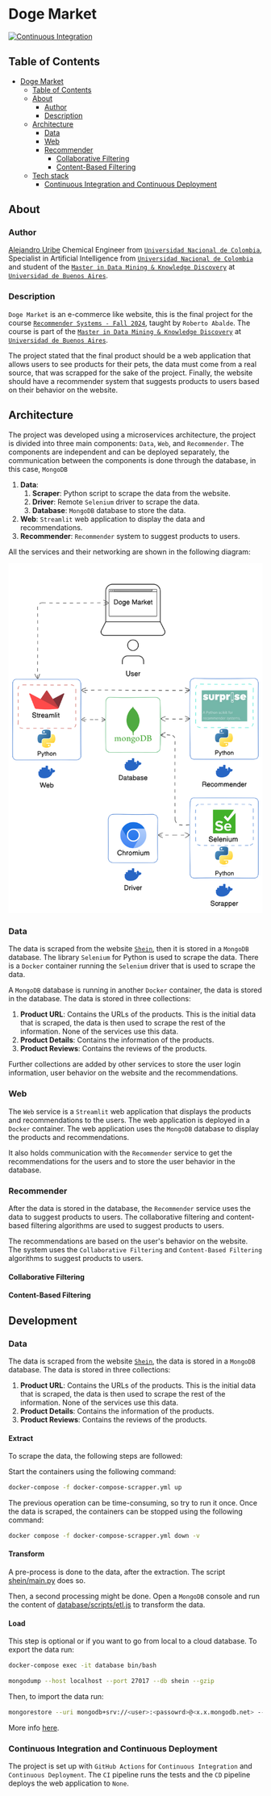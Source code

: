 # Doge Market

[![Continuous Integration](https://github.com/UribeAlejandro/Recommender_System/actions/workflows/ci.yml/badge.svg)](https://github.com/UribeAlejandro/Recommender_System/actions/workflows/ci.yml)

## Table of Contents

- [Doge Market](#doge-market)
  - [Table of Contents](#table-of-contents)
  - [About](#about)
    - [Author](#author)
    - [Description](#description)
  - [Architecture](#architecture)
    - [Data](#data)
    - [Web](#web)
    - [Recommender](#recommender)
      - [Collaborative Filtering](#collaborative-filtering)
      - [Content-Based Filtering](#content-based-filtering)
  - [Tech stack](#tech-stack)
    - [Continuous Integration and Continuous Deployment](#continuous-integration-and-continuous-deployment)


## About

### Author

[Alejandro Uribe](https://uribealejandro.github.io/) Chemical Engineer from [`Universidad Nacional de Colombia`](https://unal.edu.co/), Specialist in Artificial Intelligence from [`Universidad Nacional de Colombia`](https://unal.edu.co/) and student of the [`Master in Data Mining & Knowledge Discovery`](https://datamining.dc.uba.ar/) at [`Universidad de Buenos Aires`](https://www.uba.ar/).

### Description

`Doge Market` is an e-commerce like website, this is the final project for the course [`Recommender Systems - Fall 2024`](https://datamining.dc.uba.ar/datamining/sistemas-de-recomendacion/), taught by `Roberto Abalde`. The course is part of the [`Master in Data Mining & Knowledge Discovery`](https://datamining.dc.uba.ar/) at [`Universidad de Buenos Aires`](https://www.uba.ar/).

The project stated that the final product should be a web application that allows users to see products for their pets, the data must come from a real source, that was scrapped for the sake of the project. Finally, the website should have a recommender system that suggests products to users based on their behavior on the website.

## Architecture

The project was developed using a microservices architecture, the project is divided into three main components: `Data`, `Web`, and `Recommender`. The components are independent and can be deployed separately, the communication between the components is done through the database, in this case, `MongoDB`

1. **Data**:
   1. **Scraper**: Python script to scrape the data from the website.
   2. **Driver**: Remote `Selenium` driver to scrape the data.
   3. **Database**: `MongoDB` database to store the data.
2. **Web**: `Streamlit` web application to display the data and recommendations.
3. **Recommender**: `Recommender` system to suggest products to users.

All the services and their networking are shown in the following diagram:

![Architecture](img/docs/all_microservices.svg)

### Data

The data is scraped from the website [`Shein`](https://us.shein.com/), then it is stored in a `MongoDB` database. The library `Selenium` for Python is used to scrape the data. There is a `Docker` container running the `Selenium` driver that is used to scrape the data.

A `MongoDB` database is running in another `Docker` container, the data is stored in the database. The data is stored in three collections:

1. **Product URL**: Contains the URLs of the products. This is the initial data that is scraped, the data is then used to scrape the rest of the information. None of the services use this data.
2. **Product Details**: Contains the information of the products.
3. **Product Reviews**: Contains the reviews of the products.

Further collections are added by other services to store the user login information, user behavior on the website and the recommendations.

### Web

The `Web` service is a `Streamlit` web application that displays the products and recommendations to the users. The web application is deployed in a `Docker` container. The web application uses the `MongoDB` database to display the products and recommendations.

It also holds communication with the `Recommender` service to get the recommendations for the users and to store the user behavior in the database.

### Recommender

After the data is stored in the database, the `Recommender` service uses the data to suggest products to users. The collaborative filtering and content-based filtering algorithms are used to suggest products to users.

The recommendations are based on the user's behavior on the website. The system uses the `Collaborative Filtering` and `Content-Based Filtering` algorithms to suggest products to users.

#### Collaborative Filtering

#### Content-Based Filtering

## Development

### Data

The data is scraped from the website [`Shein`](https://us.shein.com/), the data is stored in a `MongoDB` database. The data is stored in three collections:

1. **Product URL**: Contains the URLs of the products. This is the initial data that is scraped, the data is then used to scrape the rest of the information. None of the services use this data.
2. **Product Details**: Contains the information of the products.
3. **Product Reviews**: Contains the reviews of the products.


#### Extract

To scrape the data, the following steps are followed:

Start the containers using the following command:

```bash
docker-compose -f docker-compose-scrapper.yml up
```

The previous operation can be time-consuming, so try to run it once. Once the data is scraped, the containers can be stopped using the following command:

```bash
docker compose -f docker-compose-scrapper.yml down -v
```

#### Transform

A pre-process is done to the data, after the extraction. The script [shein/main.py](modules/shein/main.py) does so.

Then, a second processing might be done. Open a `MongoDB` console and run the content of [database/scripts/etl.js](database/scripts/etl.js) to transform the data.

#### Load

This step is optional or if you want to go from local to a cloud database. To export the data run:

```bash
docker-compose exec -it database bin/bash
```

```bash
mongodump --host localhost --port 27017 --db shein --gzip
```

Then, to import the data run:

```bash
mongorestore --uri mongodb+srv://<user>:<passowrd>@<x.x.mongodb.net> --gzip --nsInclude <collection-name>.* --nsTo=<collection-name>.*
```

More info [here](https://stackoverflow.com/questions/55785533/migrating-a-mongodb-on-a-local-machine-to-mongo-atlas).

### Continuous Integration and Continuous Deployment

The project is set up with `GitHub Actions` for `Continuous Integration` and `Continuous Deployment`. The `CI` pipeline runs the tests and the `CD` pipeline deploys the web application to `None`.
